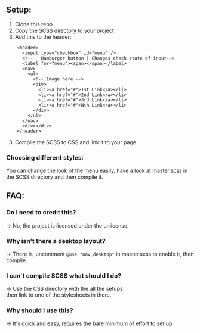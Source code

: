 ## Setup:

1. Clone this repo
2. Copy the SCSS directory to your project
3. Add this to the header:
```
    <header>
      <input type="checkbox" id="menu" />
      <!--   Hamburger button | Changes check state of input-->
      <label for="menu"><span></span></label>
      <nav>
        <ul>
          <!-- Image here -->
          <div>
            <li><a href="#">1st Link</a></li>
            <li><a href="#">2nd Link</a></li>
            <li><a href="#">3rd Link</a></li>
            <li><a href="#">Nth Link</a></li>
          </div>
        </ul>
      </nav>
      <div></div>
    </header>
```
3. Compile the SCSS to CSS and link it to your page

### Choosing different styles:

You can change the look of the menu easily,
have a look at master.scss in the SCSS directory and then compile it.

## FAQ:

### Do I need to credit this?
→ No, the project is licensed under the unlicense.

### Why isn't there a desktop layout?
→ There is, uncomment `@use "nav_desktop"` in master.scss to enable it, then compile.

### I can't compile SCSS what should I do?
→ Use the CSS directory with the all the setups \
  then link to one of the stylesheets in there.

### Why should I use this?
→ It's quick and easy, requires the bare minimum of effort to set up.
